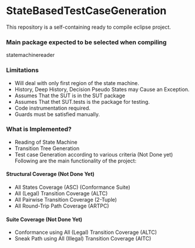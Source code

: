 # StateBasedTestCaseGeneration #

This repository is a self-containing ready to compile eclipse project.

### Main package expected to be selected when compiling ###

statemachinereader

### Limitations ###

* Will deal with only first region of the state machine.
* History, Deep History, Decision Pseudo States may Cause an Exception.
* Assumes That the SUT is in the SUT package
* Assumes That thet SUT.tests is the package for testing.
* Code instrumentation required.
* Guards must be satisfied manually.

### What is Implemented? ###
* Reading of State Machine
* Transition Tree Generation
* Test case Generation according to various criteria (Not Done yet)
Following are the main functionality of the project:

#### Structural Coverage (Not Done Yet) ####
* All States Coverage (ASC) (Conformance Suite)
* All (Legal) Transition Coverage (ALTC)
* All Pairwise Transition Coverage (2-Tuple)
* All Round-Trip Path Coverage (ARTPC)

#### Suite Coverage (Not Done Yet) ####
* Conformance using All (Legal) Transition Coverage (ALTC)
* Sneak Path using All (Illegal) Transition Coverage (AITC)